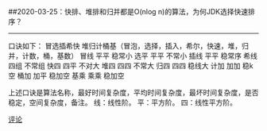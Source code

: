 ##2020-03-25：快排、堆排和归并都是O(nlog n)的算法，为何JDK选择快速排序？
***
口诀如下：
冒选插希快 堆归计桶基（冒泡，选择，插入，希尔，快速，堆，归并，计数，桶，基数） 
冒线 平平 稳常小 
选平 平平 不常小 
插线 平平 稳常序 
希线 四组 不常组 
快四 四平 不对大 
堆四 四四 不常大 
归四 四四 稳线大 
计加 加加 稳k空 
桶加 加平 稳加空 
基乘 乘乘 稳加空 

上述口诀是算法名称，最好时间复杂度，平均时间复杂度，最坏时间复杂度，是否稳定，空间复杂度，备注。 
线：线性阶。 
平：平方阶。 
四：线性平方阶。 

[评论](https://user.qzone.qq.com/136234428/blog/1585098900)
